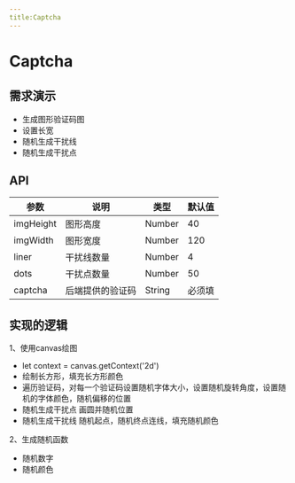 ```yaml
---
title:Captcha
---
```


# Captcha

## 需求演示

- 生成图形验证码图
- 设置长宽
- 随机生成干扰线
- 随机生成干扰点

<ClientOnly>
   <captcha-demo></captcha-demo>
</ClientOnly>

## API

| 参数   | 说明   | 类型  | 默认值 |
| -------- | -------- | ------- | ------ |
| imgHeight  | 图形高度 | Number  | 40  |
| imgWidth    | 图形宽度 | Number  | 120    |
| liner  | 干扰线数量 | Number  | 4  |
| dots   | 干扰点数量 | Number  | 50  |
| captcha   | 后端提供的验证码 | String  | 必须填  |


## 实现的逻辑

1、使用canvas绘图
- let context = canvas.getContext('2d')
- 绘制长方形，填充长方形颜色
- 遍历验证码，对每一个验证码设置随机字体大小，设置随机旋转角度，设置随机的字体颜色，随机偏移的位置
- 随机生成干扰点 画圆并随机位置
- 随机生成干扰线 随机起点，随机终点连线，填充随机颜色

2、生成随机函数
- 随机数字
- 随机颜色